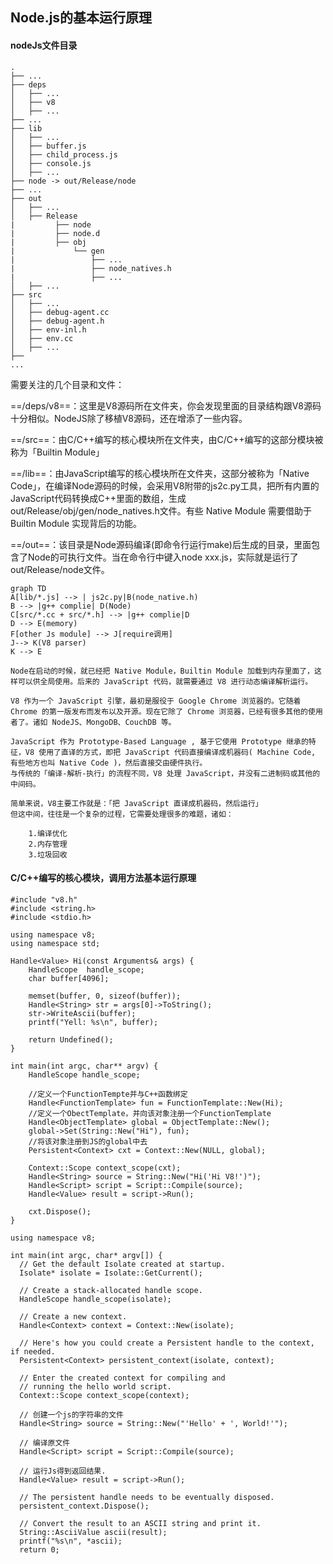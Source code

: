 ## Node.js的基本运行原理
#### nodeJs文件目录
    .
    ├── ...
    ├── deps
    │   ├── ...
    │   ├── v8
    │   ├── ...
    ├── ...
    ├── lib
    │   ├── ...
    │   ├── buffer.js
    │   ├── child_process.js
    │   ├── console.js
    │   ├── ...
    ├── node -> out/Release/node
    ├── ...
    ├── out
    │   ├── ...
    │   ├── Release
    |         ├── node
    |         ├── node.d
    |         ├── obj
    |             └── gen
    |                 ├── ...
    |                 ├── node_natives.h
    |                 ├── ...
    │   ├── ...
    ├── src
    │   ├── ...
    │   ├── debug-agent.cc
    │   ├── debug-agent.h
    │   ├── env-inl.h
    │   ├── env.cc
    │   ├── ...
    ├── 
    ...
    
需要关注的几个目录和文件：

==/deps/v8==：这里是V8源码所在文件夹，你会发现里面的目录结构跟V8源码十分相似。NodeJS除了移植V8源码，还在增添了一些内容。

==/src==：由C/C++编写的核心模块所在文件夹，由C/C++编写的这部分模块被称为「Builtin Module」

==/lib==：由JavaScript编写的核心模块所在文件夹，这部分被称为「Native Code」，在编译Node源码的时候，会采用V8附带的js2c.py工具，把所有内置的JavaScript代码转换成C++里面的数组，生成out/Release/obj/gen/node_natives.h文件。有些 Native Module 需要借助于 Builtin Module 实现背后的功能。

==/out==：该目录是Node源码编译(即命令行运行make)后生成的目录，里面包含了Node的可执行文件。当在命令行中键入node xxx.js，实际就是运行了out/Release/node文件。

```
graph TD
A[lib/*.js] --> | js2c.py|B(node_native.h)
B --> |g++ complie| D(Node)
C[src/*.cc + src/*.h] --> |g++ complie|D
D --> E(memory)
F[other Js module] --> J[require调用]
J--> K(V8 parser)
K --> E

```
    Node在启动的时候，就已经把 Native Module，Builtin Module 加载到内存里面了，这样可以供全局使用。后来的 JavaScript 代码，就需要通过 V8 进行动态编译解析运行。
    
    V8 作为一个 JavaScript 引擎，最初是服役于 Google Chrome 浏览器的。它随着 Chrome 的第一版发布而发布以及开源。现在它除了 Chrome 浏览器，已经有很多其他的使用者了。诸如 NodeJS、MongoDB、CouchDB 等。
    
    JavaScript 作为 Prototype-Based Language , 基于它使用 Prototype 继承的特征，V8 使用了直译的方式，即把 JavaScript 代码直接编译成机器码( Machine Code, 有些地方也叫 Native Code )，然后直接交由硬件执行。
    与传统的「编译-解析-执行」的流程不同，V8 处理 JavaScript，并没有二进制码或其他的中间码。
    
    简单来说，V8主要工作就是：「把 JavaScript 直译成机器码，然后运行」
    但这中间，往往是一个复杂的过程，它需要处理很多的难题，诸如：
    
        1.编译优化
        2.内存管理
        3.垃圾回收

#### C/C++编写的核心模块，调用方法基本运行原理
    #include "v8.h"  
    #include <string.h>  
    #include <stdio.h>  
      
    using namespace v8;  
    using namespace std;  
      
    Handle<Value> Hi(const Arguments& args) {  
        HandleScope  handle_scope;  
        char buffer[4096];  
          
        memset(buffer, 0, sizeof(buffer));  
        Handle<String> str = args[0]->ToString();  
        str->WriteAscii(buffer);  
        printf("Yell: %s\n", buffer);  
      
        return Undefined();  
    }  
      
    int main(int argc, char** argv) {  
        HandleScope handle_scope;  
      
        //定义一个FunctionTempte并与C++函数绑定
        Handle<FunctionTemplate> fun = FunctionTemplate::New(Hi);  
        //定义一个ObectTemplate，并向该对象注册一个FunctionTemplate
        Handle<ObjectTemplate> global = ObjectTemplate::New();  
        global->Set(String::New("Hi"), fun);  
        //将该对象注册到JS的global中去 
        Persistent<Context> cxt = Context::New(NULL, global);  
      
        Context::Scope context_scope(cxt);  
        Handle<String> source = String::New("Hi('Hi V8!')");  
        Handle<Script> script = Script::Compile(source);  
        Handle<Value> result = script->Run();  
      
        cxt.Dispose();  
    }  


```
using namespace v8;  
  
int main(int argc, char* argv[]) {  
  // Get the default Isolate created at startup.  
  Isolate* isolate = Isolate::GetCurrent();  
  
  // Create a stack-allocated handle scope.  
  HandleScope handle_scope(isolate);  
  
  // Create a new context.  
  Handle<Context> context = Context::New(isolate);  
  
  // Here's how you could create a Persistent handle to the context, if needed.  
  Persistent<Context> persistent_context(isolate, context);  
    
  // Enter the created context for compiling and  
  // running the hello world script.   
  Context::Scope context_scope(context);  
  
  // 创建一个js的字符串的文件  
  Handle<String> source = String::New("'Hello' + ', World!'");  
  
  // 编译原文件 
  Handle<Script> script = Script::Compile(source);  
    
  // 运行Js得到返回结果.  
  Handle<Value> result = script->Run();  
    
  // The persistent handle needs to be eventually disposed.  
  persistent_context.Dispose();  
  
  // Convert the result to an ASCII string and print it.  
  String::AsciiValue ascii(result);  
  printf("%s\n", *ascii);  
  return 0;  
```
